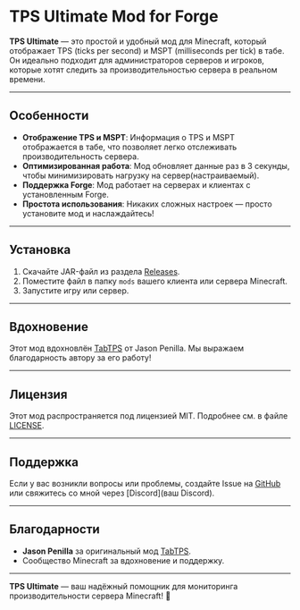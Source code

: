 # TPS Ultimate Mod for Forge

**TPS Ultimate** — это простой и удобный мод для Minecraft, который отображает TPS (ticks per second) и MSPT (milliseconds per tick) в табе. Он идеально подходит для администраторов серверов и игроков, которые хотят следить за производительностью сервера в реальном времени.

---

## Особенности
- **Отображение TPS и MSPT**: Информация о TPS и MSPT отображается в табе, что позволяет легко отслеживать производительность сервера.
- **Оптимизированная работа**: Мод обновляет данные раз в 3 секунды, чтобы минимизировать нагрузку на сервер(настраиваемый).
- **Поддержка Forge**: Мод работает на серверах и клиентах с установленным Forge.
- **Простота использования**: Никаких сложных настроек — просто установите мод и наслаждайтесь!

---

## Установка
1. Скачайте JAR-файл из раздела [Releases](https://github.com/TpsUltimate/releases).
2. Поместите файл в папку `mods` вашего клиента или сервера Minecraft.
3. Запустите игру или сервер.

---

## Вдохновение
Этот мод вдохновлён [TabTPS](https://github.com/jpenilla/TabTPS) от Jason Penilla. Мы выражаем благодарность автору за его работу!

---

## Лицензия
Этот мод распространяется под лицензией MIT. Подробнее см. в файле [LICENSE](LICENSE).

---

## Поддержка
Если у вас возникли вопросы или проблемы, создайте Issue на [GitHub](https://github.com/ваш-репозиторий/issues) или свяжитесь со мной через [Discord](ваш Discord).

---

## Благодарности
- **Jason Penilla** за оригинальный мод [TabTPS](https://github.com/jpenilla/TabTPS).
- Сообщество Minecraft за вдохновение и поддержку.

---

**TPS Ultimate** — ваш надёжный помощник для мониторинга производительности сервера Minecraft! 🚀
